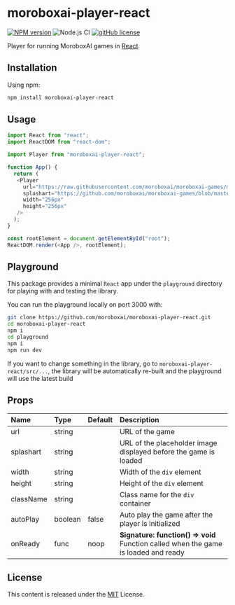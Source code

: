 # moroboxai-player-react

[![NPM version](https://img.shields.io/npm/v/moroboxai-player-react.svg)](https://www.npmjs.com/package/moroboxai-player-react)
![Node.js CI](https://github.com/moroboxai/moroboxai-player-react/workflows/Node.js%20CI/badge.svg)
[![gitHub license](https://img.shields.io/badge/license-MIT-blue.svg)](https://github.com/moroboxai/moroboxai-player-react/blob/master/LICENSE)

Player for running MoroboxAI games in [React](https://reactjs.org/).

## Installation

Using npm:

```bash
npm install moroboxai-player-react
```

## Usage

```javascript
import React from "react";
import ReactDOM from "react-dom";

import Player from "moroboxai-player-react";

function App() {
  return (
   <Player
     url="https://raw.githubusercontent.com/moroboxai/moroboxai-games/master/games/pixijs-template/"
     splashart="https://github.com/moroboxai/moroboxai-games/blob/master/games/pixijs-template/assets/splashart.png?raw=true"
     width="256px"
     height="256px"
   />
  );
}

const rootElement = document.getElementById("root");
ReactDOM.render(<App />, rootElement);
```

## Playground

This package provides a minimal `React` app under the `playground` directory for playing with and testing the library.

You can run the playground locally on port 3000 with:

 ```bash
 git clone https://github.com/moroboxai/moroboxai-player-react.git
 cd moroboxai-player-react
 npm i
 cd playground
 npm i
 npm run dev
 ```

If you want to change something in the library, go to `moroboxai-player-react/src/...`, the library will be automatically re-built and the playground will use the latest build

## Props

| Name   |      Type      |  Default |  Description |
|:----------|:-------------|:------|:------|
| url | string || URL of the game |
| splashart | string || URL of the placeholder image displayed before the game is loaded |
| width | string || Width of the `div` element |
| height | string || Height of the `div` element |
| className | string || Class name for the `div` container |
| autoPlay | boolean | false | Auto play the game after the player is initialized |
| onReady | func | noop | **Signature: function() => void** <br/> Function called when the game is loaded and ready |

## License

This content is released under the [MIT](http://opensource.org/licenses/MIT) License.

